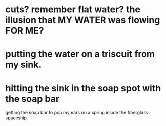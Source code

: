 cuts?
remember flat water?
the illusion that MY WATER was flowing FOR ME?
=======================
putting the water on a triscuit from my sink.
======================
hitting the sink in the soap spot with the soap bar
=====================
getting the soap bar to pop my ears on a spring inside the fiberglass spaceship.

